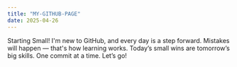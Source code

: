 ```yaml
---
title: "MY-GITHUB-PAGE"
date: 2025-04-26
---
```

Starting Small!
I'm new to GitHub, and every day is a step forward.
Mistakes will happen — that's how learning works.
Today’s small wins are tomorrow’s big skills.
One commit at a time. Let’s go!
